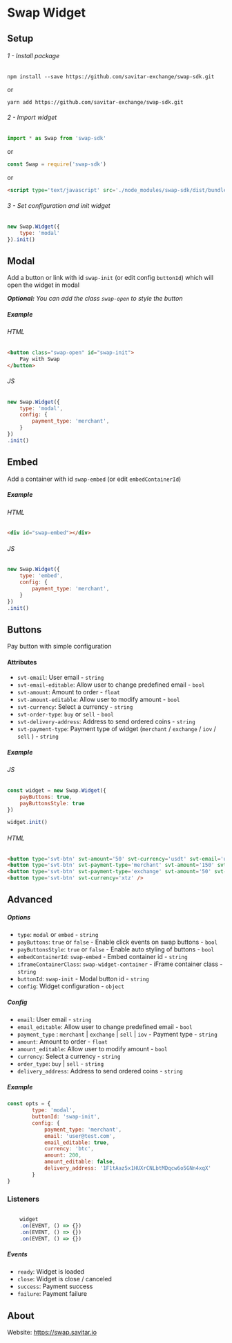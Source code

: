# Swap Widget


## Setup
###### 1 - Install package 

`npm install --save https://github.com/savitar-exchange/swap-sdk.git` 

or 

`yarn add https://github.com/savitar-exchange/swap-sdk.git`

###### 2 - Import widget

```javascript
import * as Swap from 'swap-sdk'
```

or
```javascript
const Swap = require('swap-sdk')
```

or 

```html
<script type='text/javascript' src='./node_modules/swap-sdk/dist/bundle.js'>
```

###### 3 - Set configuration and init widget
```javascript
new Swap.Widget({
    type: 'modal'
}).init()
```

## Modal
Add a button or link with id `swap-init` (or edit config `buttonId`) which will open the widget in modal

***Optional:*** *You can add the class `swap-open` to style the button*
##### Example 
###### HTML
```html
<button class="swap-open" id="swap-init">
    Pay with Swap
</button>
```

###### JS
```javascript
new Swap.Widget({
    type: 'modal',
    config: {
        payment_type: 'merchant',
    }
})
.init()
```


## Embed
Add a container with id `swap-embed` (or edit `embedContainerId`)

##### Example 
###### HTML
```html
<div id="swap-embed"></div>
```

###### JS
```javascript
new Swap.Widget({
    type: 'embed',
    config: {
        payment_type: 'merchant',
    }
})
.init()
```
## Buttons

Pay button with simple configuration

####  Attributes
- `svt-email`: User email - `string`
- `svt-email-editable`: Allow user to change predefined email - `bool`
- `svt-amount`: Amount to order - `float`
- `svt-amount-editable`: Allow user to modify amount - `bool`
- `svt-currency`: Select a currency - `string`
- `svt-order-type`: `buy` or `sell` - `bool`
- `svt-delivery-address`: Address to send ordered coins - `string`
- `svt-payment-type`: Payment type of widget (`merchant` / `exchange` / `iov` / `sell` ) - `string`

##### Example 

###### JS
```javascript
const widget = new Swap.Widget({
    payButtons: true,
    payButtonsStyle: true
})

widget.init()
```
###### HTML
```html
<button type='svt-btn' svt-amount='50' svt-currency='usdt' svt-email='user@email.com' svt-order-type='buy'>Pay now !</button>
<button type='svt-btn' svt-payment-type='merchant' svt-amount='150' svt-currency='btc' svt-delivery-address='367pVvSShqKzBZBA4eqHLwHB41g9NAphTd' />
<button type='svt-btn' svt-payment-type='exchange' svt-amount='50' svt-currency='btc' svt-delivery-address='367pVvSShqKzBZBA4eqHLwHB41g9NAphTd' />
<button type='svt-btn' svt-currency='xtz' />
```


## Advanced

##### Options
- `type`: `modal` or `embed` - `string` 
- `payButtons`: `true` or `false` - Enable click events on swap buttons - `bool`
- `payButtonsStyle`:  `true` or `false` - Enable auto styling of buttons - `bool`
- `embedContainerId`: `swap-embed` - Embed container id - `string`
- `iframeContainerClass`: `swap-widget-container` - iFrame container class - `string`
- `buttonId`: `swap-init` - Modal button id - `string`
- `config`: Widget configuration - `object`


##### Config  

- `email`: User email - `string`
- `email_editable`: Allow user to change predefined email - `bool`
- `payment_type` : `merchant` | `exchange` | `sell` | `iov` - Payment type  - `string`
- `amount`: Amount to order  - `float`
- `amount_editable`: Allow user to modify amount - `bool`
- `currency`: Select a currency  - `string`
- `order_type`: `buy` | `sell` - `string`
- `delivery_address`: Address to send ordered coins - `string`

##### Example
```javascript
const opts = {
        type: 'modal',
        buttonId: 'swap-init',
        config: {
            payment_type: 'merchant',
            email: 'user@test.com',
            email_editable: true,
            currency: 'btc',
            amount: 200,
            amount_editable: false,
            delivery_address: '1F1tAaz5x1HUXrCNLbtMDqcw6o5GNn4xqX'
        }
}
```
### Listeners
```javascript

    widget
    .on(EVENT, () => {})
    .on(EVENT, () => {})
    .on(EVENT, () => {})
```

##### Events
- `ready`: Widget is loaded
- `close`: Widget is close / canceled
- `success`: Payment success
- `failure`: Payment failure



## About
Website: https://swap.savitar.io